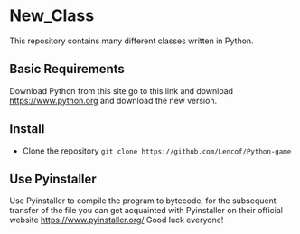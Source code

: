 # New_Class
This repository contains many different classes written in Python.


## Basic Requirements
Download Python from this site go to this link and download https://www.python.org and download the new version.


## Install
- Clone the repository `git clone https://github.com/Lencof/Python-game`


## Use Pyinstaller
Use Pyinstaller to compile the program to bytecode, for the subsequent transfer of the file you can get acquainted with Pyinstaller on their official website https://www.pyinstaller.org/ Good luck everyone!
